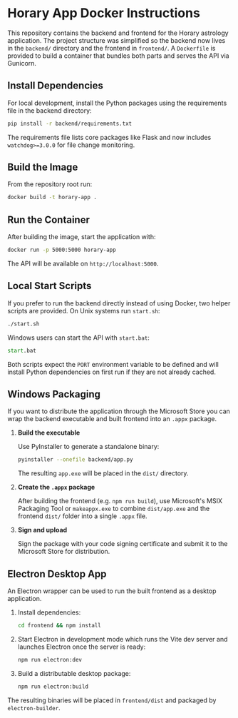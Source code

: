 # Horary App Docker Instructions

This repository contains the backend and frontend for the Horary astrology application. The project structure was simplified so the backend now lives in the `backend/` directory and the frontend in `frontend/`. A `Dockerfile` is provided to build a container that bundles both parts and serves the API via Gunicorn.

## Install Dependencies

For local development, install the Python packages using the requirements file in the backend directory:

```bash
pip install -r backend/requirements.txt
```
The requirements file lists core packages like Flask and now includes
`watchdog>=3.0.0` for file change monitoring.

## Build the Image

From the repository root run:

```bash
docker build -t horary-app .
```

## Run the Container

After building the image, start the application with:

```bash
docker run -p 5000:5000 horary-app
```

The API will be available on `http://localhost:5000`.

## Local Start Scripts

If you prefer to run the backend directly instead of using Docker, two helper
scripts are provided. On Unix systems run `start.sh`:

```bash
./start.sh
```

Windows users can start the API with `start.bat`:

```bat
start.bat
```

Both scripts expect the `PORT` environment variable to be defined and will
install Python dependencies on first run if they are not already cached.

## Windows Packaging

If you want to distribute the application through the Microsoft Store you can
wrap the backend executable and built frontend into an `.appx` package.

1. **Build the executable**

   Use PyInstaller to generate a standalone binary:

   ```bash
   pyinstaller --onefile backend/app.py
   ```

   The resulting `app.exe` will be placed in the `dist/` directory.

2. **Create the `.appx` package**

   After building the frontend (e.g. `npm run build`), use Microsoft's MSIX
   Packaging Tool or `makeappx.exe` to combine `dist/app.exe` and the frontend
   `dist/` folder into a single `.appx` file.

3. **Sign and upload**

   Sign the package with your code signing certificate and submit it to the
   Microsoft Store for distribution.

## Electron Desktop App

An Electron wrapper can be used to run the built frontend as a desktop
application.

1. Install dependencies:

   ```bash
   cd frontend && npm install
   ```

2. Start Electron in development mode which runs the Vite dev server and
   launches Electron once the server is ready:

   ```bash
   npm run electron:dev
   ```

3. Build a distributable desktop package:

   ```bash
   npm run electron:build
   ```

The resulting binaries will be placed in `frontend/dist` and packaged by
`electron-builder`.

